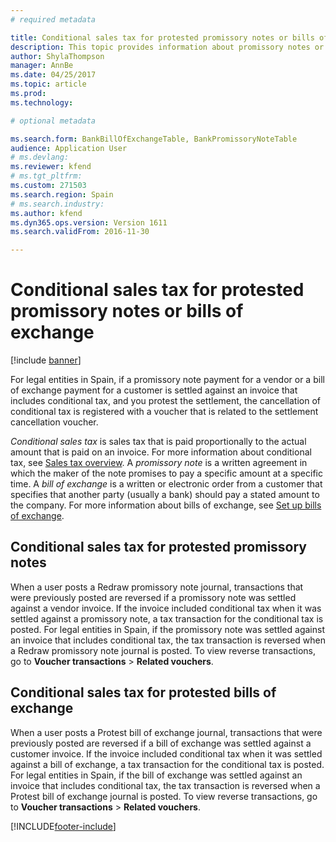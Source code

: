 ```yaml
---
# required metadata

title: Conditional sales tax for protested promissory notes or bills of exchange
description: This topic provides information about promissory notes or bills of exchange for legal entities in Spain.
author: ShylaThompson
manager: AnnBe
ms.date: 04/25/2017
ms.topic: article
ms.prod: 
ms.technology: 

# optional metadata

ms.search.form: BankBillOfExchangeTable, BankPromissoryNoteTable
audience: Application User
# ms.devlang: 
ms.reviewer: kfend
# ms.tgt_pltfrm: 
ms.custom: 271503
ms.search.region: Spain
# ms.search.industry: 
ms.author: kfend
ms.dyn365.ops.version: Version 1611
ms.search.validFrom: 2016-11-30

---
```


# Conditional sales tax for protested promissory notes or bills of exchange
[!include [banner](../includes/banner.md)]

For legal entities in Spain, if a promissory note payment for a vendor or a bill of exchange payment for a customer is settled against an invoice that includes conditional tax, and you protest the settlement, the cancellation of conditional tax is registered with a voucher that is related to the settlement cancellation voucher.

*Conditional sales tax* is sales tax that is paid proportionally to the actual amount that is paid on an invoice. For more information about conditional tax, see [Sales tax overview](../general-ledger/indirect-taxes-overview.md). A *promissory note* is a written agreement in which the maker of the note promises to pay a specific amount at a specific time. A *bill of exchange* is a written or electronic order from a customer that specifies that another party (usually a bank) should pay a stated amount to the company. For more information about bills of exchange, see [Set up bills of exchange](../accounts-receivable/set-up-bills-exchange.md).

## Conditional sales tax for protested promissory notes
When a user posts a Redraw promissory note journal, transactions that were previously posted are reversed if a promissory note was settled against a vendor invoice. If the invoice included conditional tax when it was settled against a promissory note, a tax transaction for the conditional tax is posted. For legal entities in Spain, if the promissory note was settled against an invoice that includes conditional tax, the tax transaction is reversed when a Redraw promissory note journal is posted. To view reverse transactions, go to **Voucher transactions** &gt; **Related vouchers**.

## Conditional sales tax for protested bills of exchange
When a user posts a Protest bill of exchange journal, transactions that were previously posted are reversed if a bill of exchange was settled against a customer invoice. If the invoice included conditional tax when it was settled against a bill of exchange, a tax transaction for the conditional tax is posted. For legal entities in Spain, if the bill of exchange was settled against an invoice that includes conditional tax, the tax transaction is reversed when a Protest bill of exchange journal is posted. To view reverse transactions, go to **Voucher transactions** &gt; **Related vouchers**.




[!INCLUDE[footer-include](../../includes/footer-banner.md)]